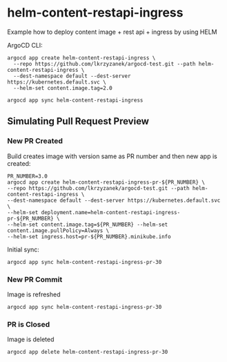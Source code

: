 # helm-content-restapi-ingress

Example how to deploy content image + rest api + ingress by using HELM


ArgoCD CLI:

```shell
argocd app create helm-content-restapi-ingress \
  --repo https://github.com/lkrzyzanek/argocd-test.git --path helm-content-restapi-ingress \
  --dest-namespace default --dest-server https://kubernetes.default.svc \
  --helm-set content.image.tag=2.0
```

```shell
argocd app sync helm-content-restapi-ingress
```

## Simulating Pull Request Preview

### New PR Created

Build creates image with version same as PR number and then new app is created:

```shell
PR_NUMBER=3.0
argocd app create helm-content-restapi-ingress-pr-${PR_NUMBER} \
--repo https://github.com/lkrzyzanek/argocd-test.git --path helm-content-restapi-ingress \
--dest-namespace default --dest-server https://kubernetes.default.svc \
--helm-set deployment.name=helm-content-restapi-ingress-pr-${PR_NUMBER} \
--helm-set content.image.tag=${PR_NUMBER} --helm-set content.image.pullPolicy=Always \
--helm-set ingress.host=pr-${PR_NUMBER}.minikube.info
```

Initial sync:
```shell
argocd app sync helm-content-restapi-ingress-pr-30
```

### New PR Commit

Image is refreshed

```shell
argocd app sync helm-content-restapi-ingress-pr-30
```

### PR is Closed

Image is deleted

```shell
argocd app delete helm-content-restapi-ingress-pr-30
```

